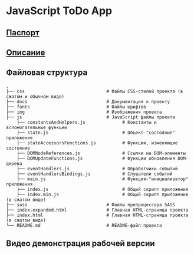 # JavaScript ToDo App

## [Паспорт](docs/PASSPORT.md)

## [Описание](docs/INFO.md)

## Файловая структура
    .
    ├── css                               # Файлы CSS-стилей проекта (в сжатом и обычном виде)
    ├── docs                              # Документация к проекту
    ├── fonts                             # Файлы шрифтов
    ├── img                               # Изображения проекта
    ├── js                                # JavaScript файлы проекта
        ├── constantsAndHelpers.js              # Константы и вспомогательные функции
        ├── state.js                            # Объект-"состояние" приложения
        ├── stateAccessorsFunctions.js          # Функции, изменяющие состояние
        ├── DOMNodeReferences.js                # Ссылки на DOM-элементы
        ├── DOMUpdateFunctions.js               # Функции обновления DOM-дерева
        ├── eventHandlers.js                    # Обработчики событий
        ├── eventHandlersBindings.js            # Слушатели событий
        ├── main.js                             # Функция-"инициализатор" приложения
        ├── index.js                            # Общий скрипт приложения
        ├── index.min.js                        # Общий скрипт приложения (в сжатом виде)
    ├── sass                              # Файлы препроцессора SASS
    ├── index.expanded.html               # Главная HTML-страница проекта
    ├── index.html                        # Главная HTML-страница проекта (в сжатом виде)
    └── README.md                         # README-файл проекта

## Видео демонстрация рабочей версии